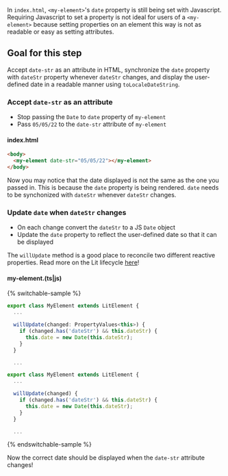 In `index.html`, `<my-element>`'s `date` property is still being set with Javascript. Requiring Javascript to set a property is not ideal for users of a `<my-element>` because setting properties on an element this way is not as readable or easy as setting attributes.

## Goal for this step

Accept `date-str` as an attribute in HTML, synchronize the `date` property with `dateStr` property whenever `dateStr` changes, and display the user-defined date in a readable manner using `toLocaleDateString`.

### Accept `date-str` as an attribute

* Stop passing the `Date` to `date` property of `my-element`
* Pass `05/05/22` to the `date-str` attribute of `my-element`

#### index.html

```html
<body>
  <my-element date-str="05/05/22"></my-element>
</body>
```

Now you may notice that the date displayed is not the same as the one you passed in. This is because the `date` property is being rendered. `date` needs to be synchonized with `dateStr` whenever `dateStr` changes.

### Update `date` when `dateStr` changes

* On each change convert the `dateStr` to a JS `Date` object
* Update the `date` property to reflect the user-defined date so that it can be displayed

<aside class="positive">

The `willUpdate` method is a good place to reconcile two different reactive properties. Read more on the Lit lifecycle [here](/docs/components/lifecycle/)!

</aside>

#### my-element.(ts|js)

{% switchable-sample %}

```ts
export class MyElement extends LitElement {
  ...

  willUpdate(changed: PropertyValues<this>) {
    if (changed.has('dateStr') && this.dateStr) {
      this.date = new Date(this.dateStr);
    }
  }

  ...
```

```js
export class MyElement extends LitElement {
  ...

  willUpdate(changed) {
    if (changed.has('dateStr') && this.dateStr) {
      this.date = new Date(this.dateStr);
    }
  }

  ...
```

{% endswitchable-sample %}

Now the correct date should be displayed when the `date-str` attribute changes!
